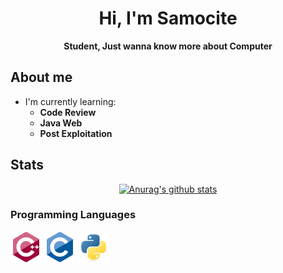 <div align="center">
  
# Hi, I'm Samocite

**Student, Just wanna know more about Computer**
  
</div>

## About me

- I'm currently learning:
  - **Code Review**
  - **Java Web**
  - **Post Exploitation**

## Stats
<div align="center">
  
[![Anurag's github stats](https://github-readme-stats.vercel.app/api?username=Samocite)](https://github.com/anuraghazra/github-readme-stats)

</div>

### Programming Languages

[<img src="https://raw.githubusercontent.com/devicons/devicon/master/icons/cplusplus/cplusplus-original.svg" alt="cpp" width="50" height="50" />](https://www.cplusplus.com)
[<img src="https://raw.githubusercontent.com/devicons/devicon/master/icons/c/c-original.svg" alt="c" width="50" height="50" />](https://www.cprogramming.com)
[<img src="https://raw.githubusercontent.com/devicons/devicon/master/icons/python/python-original.svg" alt="python" width="50" height="50" />](https://www.python.org)
